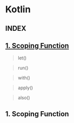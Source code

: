 # Kotlin
## INDEX
## [1. Scoping Function](#1.-scoping-function)
> let()

> run()

> with()

> apply()

> also()


## 1. Scoping Function
